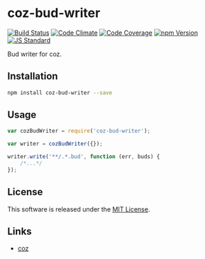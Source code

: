 coz-bud-writer
==========

<!---
This file is generated by ape-tmpl. Do not update manually.
--->

<!-- Badge Start -->
<a name="badges"></a>

[![Build Status][bd_travis_shield_url]][bd_travis_url]
[![Code Climate][bd_codeclimate_shield_url]][bd_codeclimate_url]
[![Code Coverage][bd_codeclimate_coverage_shield_url]][bd_codeclimate_url]
[![npm Version][bd_npm_shield_url]][bd_npm_url]
[![JS Standard][bd_standard_shield_url]][bd_standard_url]

[bd_repo_url]: https://github.com/coz-repo/coz-bud-writer
[bd_travis_url]: http://travis-ci.org/coz-repo/coz-bud-writer
[bd_travis_shield_url]: http://img.shields.io/travis/coz-repo/coz-bud-writer.svg?style=flat
[bd_license_url]: https://github.com/coz-repo/coz-bud-writer/blob/master/LICENSE
[bd_codeclimate_url]: http://codeclimate.com/github/coz-repo/coz-bud-writer
[bd_codeclimate_shield_url]: http://img.shields.io/codeclimate/github/coz-repo/coz-bud-writer.svg?style=flat
[bd_codeclimate_coverage_shield_url]: http://img.shields.io/codeclimate/coverage/github/coz-repo/coz-bud-writer.svg?style=flat
[bd_gemnasium_url]: https://gemnasium.com/coz-repo/coz-bud-writer
[bd_gemnasium_shield_url]: https://gemnasium.com/coz-repo/coz-bud-writer.svg
[bd_npm_url]: http://www.npmjs.org/package/coz-bud-writer
[bd_npm_shield_url]: http://img.shields.io/npm/v/coz-bud-writer.svg?style=flat
[bd_standard_url]: http://standardjs.com/
[bd_standard_shield_url]: https://img.shields.io/badge/code%20style-standard-brightgreen.svg

<!-- Badge End -->


<!-- Description Start -->
<a name="description"></a>

Bud writer for coz.

<!-- Description End -->




<!-- Sections Start -->
<a name="sections"></a>

<!-- Section from "doc/guides/01.Installation.md.hbs" Start -->

<a name="section-doc-guides-01-installation-md"></a>
Installation
-----

```bash
npm install coz-bud-writer --save
```


<!-- Section from "doc/guides/01.Installation.md.hbs" End -->

<!-- Section from "doc/guides/02.Usage.md.hbs" Start -->

<a name="section-doc-guides-02-usage-md"></a>
Usage
----

```javascript
var cozBudWriter = require('coz-bud-writer');

var writer = cozBudWriter({});

writer.write('**/.*.bud', function (err, buds) {
    /*...*/
});
```

<!-- Section from "doc/guides/02.Usage.md.hbs" End -->


<!-- Sections Start -->


<!-- LICENSE Start -->
<a name="license"></a>

License
-------
This software is released under the [MIT License](https://github.com/coz-repo/coz-bud-writer/blob/master/LICENSE).

<!-- LICENSE End -->


<!-- Links Start -->
<a name="links"></a>

Links
------

+ [coz](https://github.com/coz-repo/coz)

<!-- Links End -->
